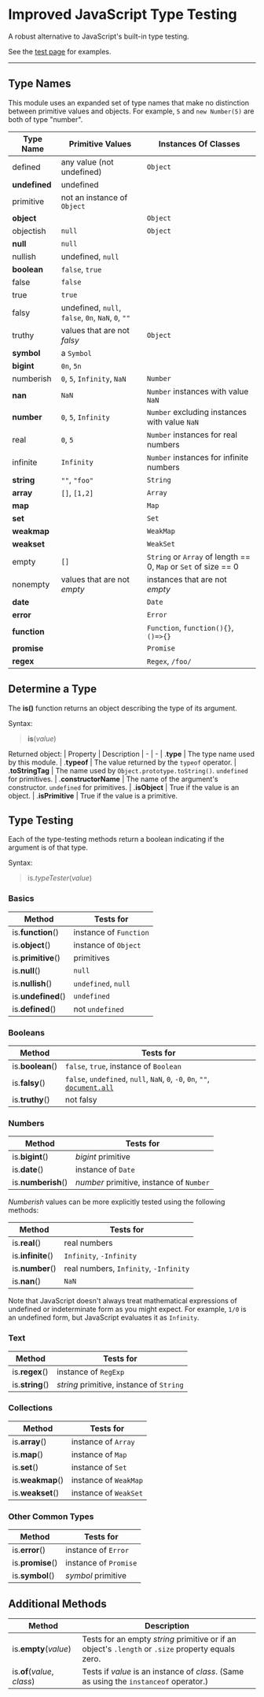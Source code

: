 # Improved JavaScript Type Testing

A robust alternative to JavaScript's built-in type testing.

See the [test page](https://wizard04wsu.github.io/javascript-type-testing/test/test.htm) for examples.


---


## Type Names

This module uses an expanded set of type names that make no distinction between primitive values and objects. 
For example, `5` and `new Number(5)` are both of type "number".

| Type Name        | Primitive Values            | Instances Of Classes
| - | - | -
| defined          | any value (not undefined)   | `Object`
| **undefined**    | undefined                   | 
| primitive        | not an instance of `Object` | 
| **object**       |                             | `Object`
| objectish        | `null`                      | `Object`
| **null**         | `null`                      | 
| nullish          | undefined, `null`           | 
| **boolean**      | `false`, `true`             | 
| false            | `false`                     | 
| true             | `true`                      | 
| falsy            | undefined, `null`, `false`, `0n`, `NaN`, `0`, `""` | 
| truthy           | values that are not _falsy_ | `Object`
| **symbol**       | a `Symbol`                  | 
| **bigint**       | `0n`, `5n`                  | 
| numberish        | `0`, `5`, `Infinity`, `NaN` | `Number`
| **nan**          | `NaN`                       | `Number` instances with value `NaN`
| **number**       | `0`, `5`, `Infinity`        | `Number` excluding instances with value `NaN`
| real             | `0`, `5`                    | `Number` instances for real numbers
| infinite         | `Infinity`                  | `Number` instances for infinite numbers
| **string**       | `""`, `"foo"`               | `String`
| **array**        | `[]`, `[1,2]`               | `Array`
| **map**          |                             | `Map`
| **set**          |                             | `Set`
| **weakmap**      |                             | `WeakMap`
| **weakset**      |                             | `WeakSet`
| empty            | `[]`                        | `String` or `Array` of length == 0, `Map` or `Set` of size == 0
| nonempty         | values that are not _empty_ | instances that are not _empty_
| **date**         |                             | `Date`
| **error**        |                             | `Error`
| **function**     |                             | `Function`, `function(){}`, `()=>{}`
| **promise**      |                             | `Promise`
| **regex**        |                             | `Regex`, `/foo/`


## Determine a Type

The **is()** function returns an object describing the type of its argument.

Syntax:
> **is**(_value_)

Returned object:
| Property              | Description
| - | -
| .**type**             | The type name used by this module.
| .**typeof**           | The value returned by the `typeof` operator.
| .**toStringTag**      | The name used by `Object.prototype.toString()`. `undefined` for primitives.
| .**constructorName**  | The name of the argument's constructor. `undefined` for primitives.
| .**isObject**         | True if the value is an object.
| .**isPrimitive**      | True if the value is a primitive.


## Type Testing

Each of the type-testing methods return a boolean indicating if the argument is of that type.

Syntax:
> is._typeTester_(_value_)

### Basics

| Method              | Tests for
| - | -
| is.**function**()   | instance of `Function`
| is.**object**()     | instance of `Object`
| is.**primitive**()  | primitives
| is.**null**()       | `null`
| is.**nullish**()    | `undefined`, `null`
| is.**undefined**()  | `undefined`
| is.**defined**()    | not `undefined`

### Booleans

| Method              | Tests for
| - | -
| is.**boolean**()    | `false`, `true`, instance of `Boolean`
| is.**falsy**()      | `false`, `undefined`, `null`, `NaN`, `0`, `-0`, `0n`, `""`, [`document.all`](https://developer.mozilla.org/en-US/docs/Web/API/Document/all#conversion_to_boolean)
| is.**truthy**()     | not falsy

### Numbers

| Method              | Tests for
| - | -
| is.**bigint**()     | _bigint_ primitive
| is.**date**()       | instance of `Date`
| is.**numberish**()  | _number_ primitive, instance of `Number`

_Numberish_ values can be more explicitly tested using the following methods:

| Method              | Tests for
| - | -
| is.**real**()       | real numbers
| is.**infinite**()   | `Infinity`, `-Infinity`
| is.**number**()     | real numbers, `Infinity`, `-Infinity`
| is.**nan**()        | `NaN`

Note that JavaScript doesn't always treat mathematical expressions of undefined or indeterminate form as you might expect. For example, `1/0` is an undefined form, but JavaScript evaluates it as `Infinity`.

### Text

| Method              | Tests for
| - | -
| is.**regex**()      | instance of `RegExp`
| is.**string**()     | _string_ primitive, instance of `String`

### Collections

| Method              | Tests for
| - | -
| is.**array**()      | instance of `Array`
| is.**map**()        | instance of `Map`
| is.**set**()        | instance of `Set`
| is.**weakmap**()    | instance of `WeakMap`
| is.**weakset**()    | instance of `WeakSet`

### Other Common Types

| Method              | Tests for
| - | -
| is.**error**()      | instance of `Error`
| is.**promise**()    | instance of `Promise`
| is.**symbol**()     | _symbol_ primitive


## Additional Methods

| Method                       | Description
| - | -
| is.**empty**(_value_)        | Tests for an empty _string_ primitive or if an object's `.length` or `.size` property equals zero.
| is.**of**(_value_, _class_)  | Tests if _value_ is an instance of _class_. (Same as using the `instanceof` operator.)
